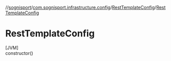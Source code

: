 //[sognisport](../../../index.md)/[com.sognisport.infrastructure.config](../index.md)/[RestTemplateConfig](index.md)/[RestTemplateConfig](-rest-template-config.md)

# RestTemplateConfig

[JVM]\
constructor()
